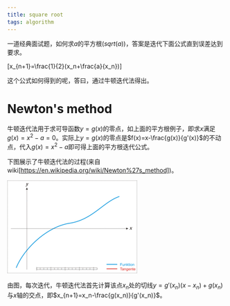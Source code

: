 ```yaml
---
title: square root
tags: algorithm
---
```


一道经典面试题，如何求$a$的平方根($sqrt(a)$)，答案是迭代下面公式直到误差达到要求。

\[x_{n+1}=\frac{1}{2}(x_n+\frac{a}{x_n})\]

这个公式如何得到的呢，答曰，通过牛顿迭代法得出。

# Newton's method

牛顿迭代法用于求可导函数$y=g(x)$的零点，如上面的平方根例子，即求$x$满足$g(x)=x^2-a=0$。实际上$y=g(x)$的零点是$f(x)=x-\frac{g(x)}{g'(x)}$的不动点，代入$g(x)=x^2-a$即可得上面的平方根迭代公式。

下图展示了牛顿迭代法的过程(来自wiki[https://en.wikipedia.org/wiki/Newton%27s_method])。

![Newton's method](/files/NewtonIteration.gif)

由图，每次迭代，牛顿迭代法首先计算该点$x_n$处的切线$y=g'(x_n)(x-x_n)+g(x_n)$与$x$轴的交点，即$x_{n+1}=x_n-\frac{g(x_n)}{g'(x_n)}$。
